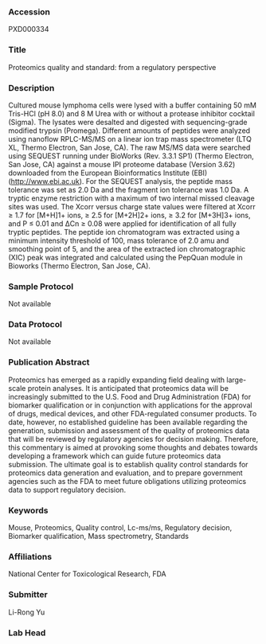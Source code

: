 ### Accession
PXD000334

### Title
Proteomics quality and standard: from a regulatory perspective

### Description
Cultured mouse lymphoma cells were lysed with a buffer containing 50 mM Tris-HCl (pH 8.0) and 8 M Urea with or without a protease inhibitor cocktail (Sigma). The lysates were desalted and digested with sequencing-grade modified trypsin (Promega). Different amounts of peptides were analyzed using nanoflow RPLC-MS/MS on a linear ion trap mass spectrometer (LTQ XL, Thermo Electron, San Jose, CA). The raw MS/MS data were searched using SEQUEST running under BioWorks (Rev. 3.3.1 SP1) (Thermo Electron, San Jose, CA) against a mouse IPI proteome database (Version 3.62) downloaded from the European Bioinformatics Institute (EBI) (http://www.ebi.ac.uk). For the SEQUEST analysis, the peptide mass tolerance was set as 2.0 Da and the fragment ion tolerance was 1.0 Da. A tryptic enzyme restriction with a maximum of two internal missed cleavage sites was used. The Xcorr versus charge state values were filtered at Xcorr ≥ 1.7 for [M+H]1+ ions, ≥ 2.5 for [M+2H]2+ ions, ≥ 3.2 for [M+3H]3+ ions, and P ≤ 0.01 and ΔCn ≥ 0.08 were applied for identification of all fully tryptic peptides. The peptide ion chromatogram was extracted using a minimum intensity threshold of 100, mass tolerance of 2.0 amu and smoothing point of 5, and the area of the extracted ion chromatographic (XIC) peak was integrated and calculated using the PepQuan module in Bioworks (Thermo Electron, San Jose, CA).

### Sample Protocol
Not available

### Data Protocol
Not available

### Publication Abstract
Proteomics has emerged as a rapidly expanding field dealing with large-scale protein analyses. It is anticipated that proteomics data will be increasingly submitted to the U.S. Food and Drug Administration (FDA) for biomarker qualification or in conjunction with applications for the approval of drugs, medical devices, and other FDA-regulated consumer products. To date, however, no established guideline has been available regarding the generation, submission and assessment of the quality of proteomics data that will be reviewed by regulatory agencies for decision making. Therefore, this commentary is aimed at provoking some thoughts and debates towards developing a framework which can guide future proteomics data submission. The ultimate goal is to establish quality control standards for proteomics data generation and evaluation, and to prepare government agencies such as the FDA to meet future obligations utilizing proteomics data to support regulatory decision.

### Keywords
Mouse, Proteomics, Quality control, Lc-ms/ms, Regulatory decision, Biomarker qualification, Mass spectrometry, Standards

### Affiliations
National Center for Toxicological Research, FDA

### Submitter
Li-Rong Yu

### Lab Head


